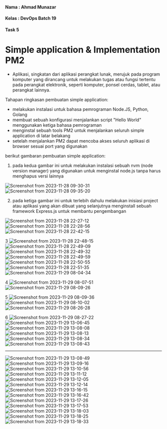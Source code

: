 #### Nama : Ahmad Munazar
#### Kelas : DevOps Batch 19
#### Task 5

# Simple application & Implementation PM2


+ Aplikasi, singkatan dari aplikasi perangkat lunak, merujuk pada program komputer yang dirancang untuk melakukan tugas atau fungsi tertentu pada perangkat elektronik, seperti komputer, ponsel cerdas, tablet, atau perangkat lainnya.

Tahapan ringkasan pembuatan simple application:
+ melakukan instalasi untuk bahasa pemrograman Node.JS, Python, Golang
+ membuat sebuah konfigurasi menjalankan script "Hello World" menggunakan ketiga bahasa pemrograman
+ menginstal sebuah tools PM2 untuk menjalankan seluruh simple application di latar belakang
+ setelah menjalankan PM2 dapat mencoba akses seluruh aplikasi di browser sesuai port yang digunakan

berikut gambaran pembuatan simple application:
1. pada kedua gambar ini untuk melakukan instalasi sebuah nvm (node version manager) yang digunakan untuk menginstal node.js tanpa harus menghapus versi lainnya

![Screenshot from 2023-11-28 09-30-31](https://github.com/Muna-020/DEVOPS-BATCH-19/assets/74352384/6a195263-96bc-4272-a62d-e5fa3a48e763)
![Screenshot from 2023-11-28 09-35-20](https://github.com/Muna-020/DEVOPS-BATCH-19/assets/74352384/2d6ec3ba-3205-4905-b85f-d6cff0399b1b)

2. pada ketiga gambar ini untuk terlebih dahulu melakukan inisiasi project atau aplikasi yang akan dibuat yang selanjutnya menginstall sebuah framework Express.js untuk membantu pengembangan

![Screenshot from 2023-11-28 22-27-12](https://github.com/Muna-020/DEVOPS-BATCH-19/assets/74352384/4c38dea9-53f2-4899-8376-cd7308dbe9d3)
![Screenshot from 2023-11-28 22-28-56](https://github.com/Muna-020/DEVOPS-BATCH-19/assets/74352384/3050e30e-e4e4-4d6b-9a01-706c264fa828)
![Screenshot from 2023-11-28 22-42-15](https://github.com/Muna-020/DEVOPS-BATCH-19/assets/74352384/65d74407-22e4-4a21-b206-a82afb0eb67d)

3
![Screenshot from 2023-11-28 22-48-15](https://github.com/Muna-020/DEVOPS-BATCH-19/assets/74352384/fb044dec-1aa3-4db5-b5b3-5547c3aadc78)
![Screenshot from 2023-11-28 22-49-09](https://github.com/Muna-020/DEVOPS-BATCH-19/assets/74352384/82b2342e-c0ef-4fe4-995c-9e1c6e9b4cd2)
![Screenshot from 2023-11-28 22-49-32](https://github.com/Muna-020/DEVOPS-BATCH-19/assets/74352384/406091ca-15bf-4e10-8771-cdba5df4054d)
![Screenshot from 2023-11-28 22-49-59](https://github.com/Muna-020/DEVOPS-BATCH-19/assets/74352384/923a1701-c3fb-4c5f-9b73-6b85225dbfa9)
![Screenshot from 2023-11-28 22-50-55](https://github.com/Muna-020/DEVOPS-BATCH-19/assets/74352384/9f4defca-0b7a-49b6-960b-e22acf6318e9)
![Screenshot from 2023-11-28 22-51-35](https://github.com/Muna-020/DEVOPS-BATCH-19/assets/74352384/650ac1a3-5679-485c-913e-b4b67fc040db)
![Screenshot from 2023-11-29 08-04-34](https://github.com/Muna-020/DEVOPS-BATCH-19/assets/74352384/7974ebb3-c5ed-47c0-af5e-797b8739c423)

4
![Screenshot from 2023-11-29 08-07-51](https://github.com/Muna-020/DEVOPS-BATCH-19/assets/74352384/f0b6cc89-7ac9-4618-b72a-0b0c9b1e8491)
![Screenshot from 2023-11-29 08-09-26](https://github.com/Muna-020/DEVOPS-BATCH-19/assets/74352384/c19fb6d1-1956-48ce-9537-b97277b9884c)

5
![Screenshot from 2023-11-29 08-09-36](https://github.com/Muna-020/DEVOPS-BATCH-19/assets/74352384/175cf603-a030-41e1-a724-f7eaa5cc1399)
![Screenshot from 2023-11-29 08-10-02](https://github.com/Muna-020/DEVOPS-BATCH-19/assets/74352384/7d7665d4-1bfe-45fd-ac4c-21d7624b20ec)
![Screenshot from 2023-11-29 08-26-28](https://github.com/Muna-020/DEVOPS-BATCH-19/assets/74352384/44eea4db-a792-4bd1-a21d-9c945a2e3ebe)

6
![Screenshot from 2023-11-29 08-27-22](https://github.com/Muna-020/DEVOPS-BATCH-19/assets/74352384/fd487f70-6346-4948-861c-2ae1f49eb4ae)
![Screenshot from 2023-11-29 13-06-45](https://github.com/Muna-020/DEVOPS-BATCH-19/assets/74352384/5b6b32bf-5d39-4813-aea8-0cbeb1969aea)
![Screenshot from 2023-11-29 13-08-08](https://github.com/Muna-020/DEVOPS-BATCH-19/assets/74352384/a6de0845-b5d4-4974-a7d3-d6962d144fe5)
![Screenshot from 2023-11-29 13-08-13](https://github.com/Muna-020/DEVOPS-BATCH-19/assets/74352384/c5981986-f976-4aaf-8231-011e26d9da44)
![Screenshot from 2023-11-29 13-08-34](https://github.com/Muna-020/DEVOPS-BATCH-19/assets/74352384/6ddeadb9-2413-4420-a147-3ece4937c75f)
![Screenshot from 2023-11-29 13-08-43](https://github.com/Muna-020/DEVOPS-BATCH-19/assets/74352384/d8e7438b-b46d-4eae-92ad-a1042aa1219b)


---
![Screenshot from 2023-11-29 13-08-49](https://github.com/Muna-020/DEVOPS-BATCH-19/assets/74352384/5f660248-0531-4773-a680-2ed99e8d0ede)
![Screenshot from 2023-11-29 13-09-16](https://github.com/Muna-020/DEVOPS-BATCH-19/assets/74352384/e3002e2e-620e-4734-9105-2b308301c8bc)
![Screenshot from 2023-11-29 13-10-56](https://github.com/Muna-020/DEVOPS-BATCH-19/assets/74352384/60de5fdd-040b-485e-a0c4-9d5b1e308580)
![Screenshot from 2023-11-29 13-11-12](https://github.com/Muna-020/DEVOPS-BATCH-19/assets/74352384/df1ed547-0823-41fd-b254-1d8519049023)
![Screenshot from 2023-11-29 13-12-05](https://github.com/Muna-020/DEVOPS-BATCH-19/assets/74352384/e31ca76e-4d3b-4783-b050-c5ea1e933770)
![Screenshot from 2023-11-29 13-12-14](https://github.com/Muna-020/DEVOPS-BATCH-19/assets/74352384/a761a2af-4705-42ad-b55b-81a68a9f82eb)
![Screenshot from 2023-11-29 13-16-15](https://github.com/Muna-020/DEVOPS-BATCH-19/assets/74352384/f0ee2f7f-5303-4aa7-8ca7-762d45c1d900)
![Screenshot from 2023-11-29 13-16-42](https://github.com/Muna-020/DEVOPS-BATCH-19/assets/74352384/b742dfc7-f46e-4e47-a1d9-70e086ac27be)
![Screenshot from 2023-11-29 13-17-26](https://github.com/Muna-020/DEVOPS-BATCH-19/assets/74352384/59a5b3d4-78f7-4ac3-80bc-7d3fe93d7f2e)
![Screenshot from 2023-11-29 13-17-53](https://github.com/Muna-020/DEVOPS-BATCH-19/assets/74352384/e5bb5566-3309-4f19-bbbc-cb9cb91af0f6)
![Screenshot from 2023-11-29 13-18-03](https://github.com/Muna-020/DEVOPS-BATCH-19/assets/74352384/52486710-cce9-4dce-be36-d2c05c7bf67e)
![Screenshot from 2023-11-29 13-18-25](https://github.com/Muna-020/DEVOPS-BATCH-19/assets/74352384/cd2d8342-7cf4-42b7-a156-7cb019d12d25)
![Screenshot from 2023-11-29 13-18-33](https://github.com/Muna-020/DEVOPS-BATCH-19/assets/74352384/6988fbe8-256c-4fb3-bddd-53c6392cd33a)
